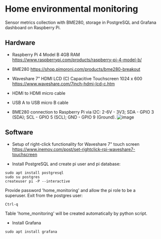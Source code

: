 # Home environmental monitoring
Sensor metrics collection with BME280, storage in PostgreSQL and Grafana dashboard on Raspberry Pi.
 
## Hardware
- Raspberry Pi 4 Model B 4GB RAM https://www.raspberrypi.com/products/raspberry-pi-4-model-b/
- BME280 https://shop.pimoroni.com/products/bme280-breakout
- Waveshare 7" HDMI LCD (C) Capacitive Touchscreen 1024 x 600 https://www.waveshare.com/7inch-hdmi-lcd-c.htm
- HDMI to HDMI micro cable
- USB A to USB micro B cable

- BME280 connection to Raspberry Pi via I2C: 2-6V - 3V3; SDA - GPIO 3 (SDA); SCL - GPIO 5 (SCL); GND - GPIO 9 (Ground).
![image](https://user-images.githubusercontent.com/24581566/149649740-9fe03407-5da1-4edf-a594-d3ab34becb6b.png)

## Software

- Setup of right-click functionality for Waveshare 7" touch screen https://www.inemov.com/post/set-rightclick-rpi-waveshare7-touchscreen

- Install PostgreSQL and create pi user and pi database:
```
sudo apt install postgresql
sudo su postgres
createuser pi -P --interactive
```
Provide password 'home_monitoring' and allow the pi role to be a superuser.
Exit from the postgres user:
```
Ctrl-q
```

Table 'home_monitoring' will be created automatically by python script.

- Install Grafana
```
sudo apt install grafana
```

